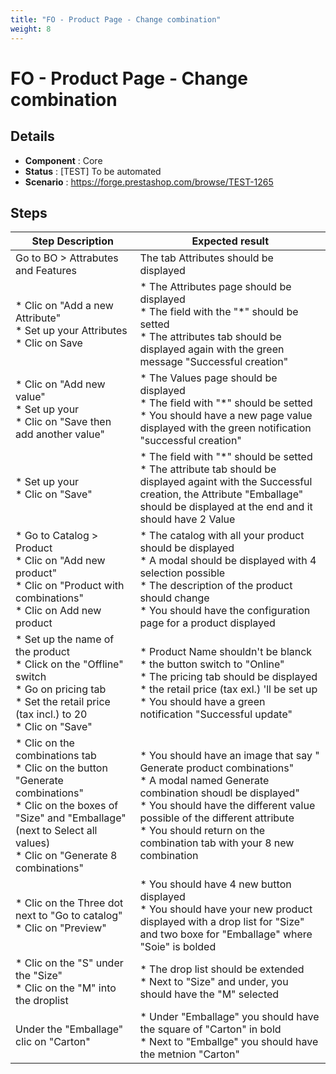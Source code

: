 ```yaml
---
title: "FO - Product Page - Change combination"
weight: 8
---
```


# FO - Product Page - Change combination
## Details
* **Component** : Core
* **Status** : [TEST] To be automated
* **Scenario** : https://forge.prestashop.com/browse/TEST-1265

## Steps
| Step Description | Expected result |
| ----- | ----- |
| Go to BO > Attrabutes and Features | The tab Attributes should be displayed |
| * Clic on "Add a new Attribute"<br> * Set up your Attributes <br> * Clic on Save | * The Attributes page should be displayed<br> * The field with the "*" should be setted<br> * The attributes tab should be displayed again with the green message "Successful creation" |
| * Clic on "Add new value" <br> * Set up your <br> * Clic on "Save then add another value" | * The Values page should be displayed<br> * The field with "*" should be setted <br> * You should have a new page value displayed with the green notification "successful creation" |
| * Set up your <br> * Clic on "Save" | * The field with "*" should be setted <br> * The attribute tab should be displayed againt with the Successful creation, the Attribute "Emballage" should be displayed at the end and it should have 2 Value |
| * Go to Catalog > Product <br> * Clic on "Add new product" <br> * Clic on "Product with combinations" <br> * Clic on Add new product | * The catalog with all your product should be displayed<br> * A modal should be displayed with 4 selection possible <br> * The description of the product should change<br> * You should have the configuration page for a product displayed |
| * Set up the name of the product <br> * Click on the "Offline" switch <br> * Go on pricing tab<br> * Set the retail price (tax incl.) to 20 <br> * Clic on "Save" | * Product Name shouldn't be blanck <br> * the button switch to "Online"<br> * The pricing tab should be displayed <br> * the retail price (tax exl.) 'll be set up <br> * You should have a green notification "Successful update" |
| * Clic on the combinations tab<br> * Clic on the button "Generate combinations"<br> * Clic on the boxes of "Size" and "Emballage"  (next to Select all values) <br> * Clic on "Generate 8 combinations" | * You should have an image that say " Generate product combinations" <br> * A modal named Generate combination shoudl be displayed" <br> * You should have the different value possible of the different attribute <br> * You should return on the combination tab with your 8 new combination |
| * Clic on the Three dot next to "Go to catalog" <br> * Clic on "Preview" | * You should have 4 new button displayed <br> * You should have your new product displayed with a drop list for "Size" and two boxe for "Emballage" where "Soie" is bolded |
| * Clic on the "S" under the "Size" <br> * Clic on the "M" into the droplist | * The drop list should be extended<br> * Next to "Size" and under, you should have the "M" selected |
| Under the "Emballage" clic on "Carton" | * Under "Emballage" you should have the square of "Carton" in bold <br> * Next to "Emballge" you should have the metnion "Carton" |
